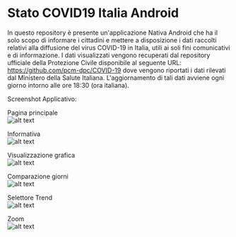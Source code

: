 # Stato COVID19 Italia Android

In questo repository è presente un'applicazione Nativa Android che ha il solo scopo di informare i cittadini e mettere a disposizione i dati raccolti relativi alla diffusione del virus COVID-19 in Italia, utili ai soli fini comunicativi e di informazione.
I dati visualizzati vengono recuperati dal repository ufficiale della Protezione Civile disponibile al seguente URL: https://github.com/pcm-dpc/COVID-19 dove vengono riportati i dati rilevati dal Ministero della Salute Italiana. L'aggiornamento di tali dati avviene ogni giorno intorno alle ore 18:30 (ora italiana).

Screenshot Applicativo:

Pagina principale<br/>
![alt text](https://github.com/SimoneTinella/Stato_COVID19_Italia_Android/raw/master/img/MainActivity.png)

Informativa<br/>
![alt text](https://github.com/SimoneTinella/Stato_COVID19_Italia_Android/raw/master/img/InfoDialog.PNG)

Visualizzazione grafica<br/>
![alt text](https://github.com/SimoneTinella/Stato_COVID19_Italia_Android/raw/master/img/ChartActivity.PNG)

Comparazione giorni<br/>
![alt text](https://github.com/SimoneTinella/Stato_COVID19_Italia_Android/raw/master/img/DayDiff.png)

Selettore Trend<br/>
![alt text](https://github.com/SimoneTinella/Stato_COVID19_Italia_Android/raw/master/img/TrendSelector.png)

Zoom<br/>
![alt text](https://github.com/SimoneTinella/Stato_COVID19_Italia_Android/raw/master/img/Zoom.png)

